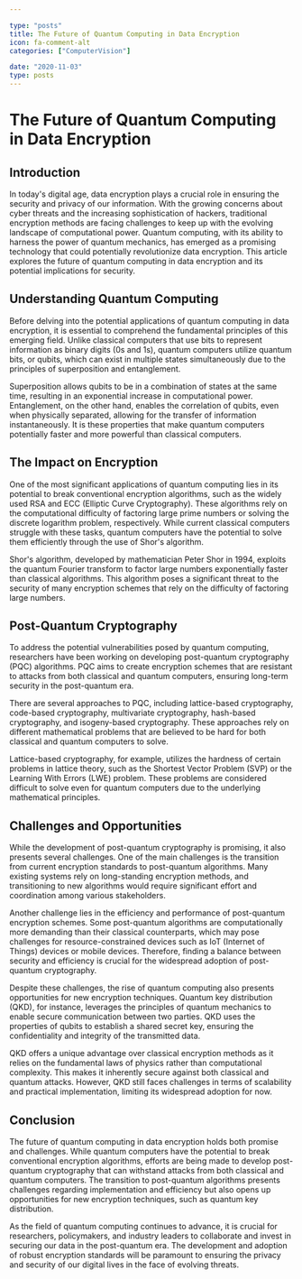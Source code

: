 ```yaml
---

type: "posts"
title: The Future of Quantum Computing in Data Encryption
icon: fa-comment-alt
categories: ["ComputerVision"]

date: "2020-11-03"
type: posts
---
```





# The Future of Quantum Computing in Data Encryption

## Introduction

In today's digital age, data encryption plays a crucial role in ensuring the security and privacy of our information. With the growing concerns about cyber threats and the increasing sophistication of hackers, traditional encryption methods are facing challenges to keep up with the evolving landscape of computational power. Quantum computing, with its ability to harness the power of quantum mechanics, has emerged as a promising technology that could potentially revolutionize data encryption. This article explores the future of quantum computing in data encryption and its potential implications for security.

## Understanding Quantum Computing

Before delving into the potential applications of quantum computing in data encryption, it is essential to comprehend the fundamental principles of this emerging field. Unlike classical computers that use bits to represent information as binary digits (0s and 1s), quantum computers utilize quantum bits, or qubits, which can exist in multiple states simultaneously due to the principles of superposition and entanglement.

Superposition allows qubits to be in a combination of states at the same time, resulting in an exponential increase in computational power. Entanglement, on the other hand, enables the correlation of qubits, even when physically separated, allowing for the transfer of information instantaneously. It is these properties that make quantum computers potentially faster and more powerful than classical computers.

## The Impact on Encryption

One of the most significant applications of quantum computing lies in its potential to break conventional encryption algorithms, such as the widely used RSA and ECC (Elliptic Curve Cryptography). These algorithms rely on the computational difficulty of factoring large prime numbers or solving the discrete logarithm problem, respectively. While current classical computers struggle with these tasks, quantum computers have the potential to solve them efficiently through the use of Shor's algorithm.

Shor's algorithm, developed by mathematician Peter Shor in 1994, exploits the quantum Fourier transform to factor large numbers exponentially faster than classical algorithms. This algorithm poses a significant threat to the security of many encryption schemes that rely on the difficulty of factoring large numbers.

## Post-Quantum Cryptography

To address the potential vulnerabilities posed by quantum computing, researchers have been working on developing post-quantum cryptography (PQC) algorithms. PQC aims to create encryption schemes that are resistant to attacks from both classical and quantum computers, ensuring long-term security in the post-quantum era.

There are several approaches to PQC, including lattice-based cryptography, code-based cryptography, multivariate cryptography, hash-based cryptography, and isogeny-based cryptography. These approaches rely on different mathematical problems that are believed to be hard for both classical and quantum computers to solve.

Lattice-based cryptography, for example, utilizes the hardness of certain problems in lattice theory, such as the Shortest Vector Problem (SVP) or the Learning With Errors (LWE) problem. These problems are considered difficult to solve even for quantum computers due to the underlying mathematical principles.

## Challenges and Opportunities

While the development of post-quantum cryptography is promising, it also presents several challenges. One of the main challenges is the transition from current encryption standards to post-quantum algorithms. Many existing systems rely on long-standing encryption methods, and transitioning to new algorithms would require significant effort and coordination among various stakeholders.

Another challenge lies in the efficiency and performance of post-quantum encryption schemes. Some post-quantum algorithms are computationally more demanding than their classical counterparts, which may pose challenges for resource-constrained devices such as IoT (Internet of Things) devices or mobile devices. Therefore, finding a balance between security and efficiency is crucial for the widespread adoption of post-quantum cryptography.

Despite these challenges, the rise of quantum computing also presents opportunities for new encryption techniques. Quantum key distribution (QKD), for instance, leverages the principles of quantum mechanics to enable secure communication between two parties. QKD uses the properties of qubits to establish a shared secret key, ensuring the confidentiality and integrity of the transmitted data.

QKD offers a unique advantage over classical encryption methods as it relies on the fundamental laws of physics rather than computational complexity. This makes it inherently secure against both classical and quantum attacks. However, QKD still faces challenges in terms of scalability and practical implementation, limiting its widespread adoption for now.

## Conclusion

The future of quantum computing in data encryption holds both promise and challenges. While quantum computers have the potential to break conventional encryption algorithms, efforts are being made to develop post-quantum cryptography that can withstand attacks from both classical and quantum computers. The transition to post-quantum algorithms presents challenges regarding implementation and efficiency but also opens up opportunities for new encryption techniques, such as quantum key distribution.

As the field of quantum computing continues to advance, it is crucial for researchers, policymakers, and industry leaders to collaborate and invest in securing our data in the post-quantum era. The development and adoption of robust encryption standards will be paramount to ensuring the privacy and security of our digital lives in the face of evolving threats.